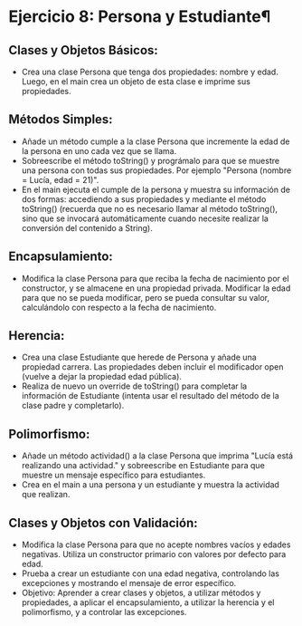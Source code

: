 # Ejercicio 8: Persona y Estudiante¶
## Clases y Objetos Básicos:
- Crea una clase Persona que tenga dos propiedades: nombre y edad. Luego, en el main crea un objeto de esta clase e imprime sus propiedades.

## Métodos Simples:

- Añade un método cumple a la clase Persona que incremente la edad de la persona en uno cada vez que se llama.
- Sobreescribe el método toString() y prográmalo para que se muestre una persona con todas sus propiedades. Por ejemplo "Persona (nombre = Lucía, edad = 21)".
- En el main ejecuta el cumple de la persona y muestra su información de dos formas: accediendo a sus propiedades y mediante el método toString() (recuerda que no es necesario llamar al método toString(), sino que se invocará automáticamente cuando necesite realizar la conversión del contenido a String).

## Encapsulamiento:

- Modifica la clase Persona para que reciba la fecha de nacimiento por el constructor, y se almacene en una propiedad privada. Modificar la edad para que no se pueda modificar, pero se pueda consultar su valor, calculándolo con respecto a la fecha de nacimiento.

## Herencia:

- Crea una clase Estudiante que herede de Persona y añade una propiedad carrera. Las propiedades deben incluir el modificador open (vuelve a dejar la propiedad edad pública).
- Realiza de nuevo un override de toString() para completar la información de Estudiante (intenta usar el resultado del método de la clase padre y completarlo).

## Polimorfismo:

- Añade un método actividad() a la clase Persona que imprima "Lucía está realizando una actividad." y sobreescribe en Estudiante para que muestre un mensaje específico para estudiantes.
- Crea en el main a una persona y un estudiante y muestra la actividad que realizan.

## Clases y Objetos con Validación:

- Modifica la clase Persona para que no acepte nombres vacíos y edades negativas. Utiliza un constructor primario con valores por defecto para edad.
- Prueba a crear un estudiante con una edad negativa, controlando las excepciones y mostrando el mensaje de error específico.
- Objetivo: Aprender a crear clases y objetos, a utilizar métodos y propiedades, a aplicar el encapsulamiento, a utilizar la herencia y el polimorfismo, y a controlar las excepciones.
